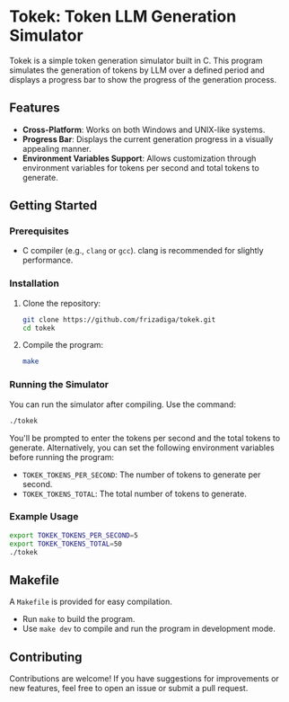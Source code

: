 # Tokek: Token LLM Generation Simulator

Tokek is a simple token generation simulator built in C. This program simulates the generation of tokens by LLM over a defined period and displays a progress bar to show the progress of the generation process.

## Features

- **Cross-Platform**: Works on both Windows and UNIX-like systems.
- **Progress Bar**: Displays the current generation progress in a visually appealing manner.
- **Environment Variables Support**: Allows customization through environment variables for tokens per second and total tokens to generate.

## Getting Started

### Prerequisites

- C compiler (e.g., `clang` or `gcc`). clang is recommended for slightly performance.

### Installation

1. Clone the repository:
   ```bash
   git clone https://github.com/frizadiga/tokek.git
   cd tokek
   ```

2. Compile the program:
   ```bash
   make
   ```

### Running the Simulator

You can run the simulator after compiling. Use the command:

```bash
./tokek
```

You'll be prompted to enter the tokens per second and the total tokens to generate. Alternatively, you can set the following environment variables before running the program:

- `TOKEK_TOKENS_PER_SECOND`: The number of tokens to generate per second.
- `TOKEK_TOKENS_TOTAL`: The total number of tokens to generate.

### Example Usage

```bash
export TOKEK_TOKENS_PER_SECOND=5
export TOKEK_TOKENS_TOTAL=50
./tokek
```

## Makefile

A `Makefile` is provided for easy compilation. 
- Run `make` to build the program.
- Use `make dev` to compile and run the program in development mode.

## Contributing

Contributions are welcome! If you have suggestions for improvements or new features, feel free to open an issue or submit a pull request.
